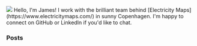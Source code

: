 <img src="https://imagedelivery.net/GEsI1Cps_TzlnwLLGalXRQ/827288ad-7e6d-47da-f4b9-9db99e24da00/public" />
Hello, I'm James! I work with the brilliant team behind [Electricity Maps](https://www.electricitymaps.com/) in sunny Copenhagen. I'm happy to connect on GitHub or LinkedIn if you'd like to chat.

### Posts

